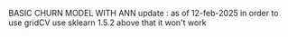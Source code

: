 BASIC CHURN MODEL WITH ANN 
update : as of 12-feb-2025 in order to use gridCV use sklearn 1.5.2 above that it won't work